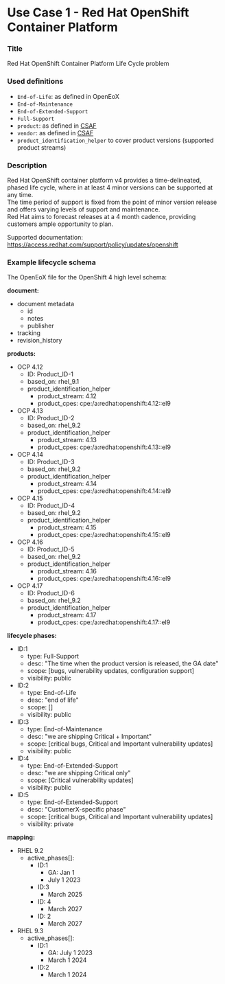 # Use Case 1 - Red Hat OpenShift Container Platform

### Title

Red Hat OpenShift Container Platform Life Cycle problem

### Used definitions

- `End-of-Life`: as defined in OpenEoX
- `End-of-Maintenance`
- `End-of-Extended-Support`
- `Full-Support`
- `product`: as defined in [CSAF](https://docs.oasis-open.org/csaf/csaf/v2.0/os/csaf-v2.0-os.html#12-terminology)
- `vendor`: as defined in [CSAF](https://docs.oasis-open.org/csaf/csaf/v2.0/os/csaf-v2.0-os.html#12-terminology)
- `product_identification_helper` to cover product versions (supported product streams)

### Description

Red Hat OpenShift container platform v4 provides a time-delineated, phased life cycle, where in at least 4 minor versions can be supported at any time.  
The time period of support is fixed from the point of minor version release and offers varying levels of support and maintenance.  
Red Hat aims to forecast releases at a 4 month cadence, providing customers ample opportunity to plan.

Supported documentation:  
https://access.redhat.com/support/policy/updates/openshift

### Example lifecycle schema

The OpenEoX file for the OpenShift 4 high level schema:  

**document:**
- document metadata
  - id
  - notes
  - publisher
- tracking
- revision_history

**products:**
- OCP 4.12
  - ID: Product_ID-1
  - based_on: rhel_9.1
  - product_identification_helper
    - product_stream: 4.12
    - product_cpes: cpe:/a:redhat:openshift:4.12::el9
- OCP 4.13
  - ID: Product_ID-2
  - based_on: rhel_9.2
  - product_identification_helper
    - product_stream: 4.13
    - product_cpes: cpe:/a:redhat:openshift:4.13::el9
- OCP 4.14
  - ID: Product_ID-3
  - based_on: rhel_9.2
  - product_identification_helper
    - product_stream: 4.14
    - product_cpes: cpe:/a:redhat:openshift:4.14::el9
- OCP 4.15
  - ID: Product_ID-4
  - based_on: rhel_9.2
  - product_identification_helper
    - product_stream: 4.15
    - product_cpes: cpe:/a:redhat:openshift:4.15::el9
- OCP 4.16
  - ID: Product_ID-5
  - based_on: rhel_9.2
  - product_identification_helper
    - product_stream: 4.16
    - product_cpes: cpe:/a:redhat:openshift:4.16::el9
- OCP 4.17
  - ID: Product_ID-6
  - based_on: rhel_9.2
  - product_identification_helper
    - product_stream: 4.17
    - product_cpes: cpe:/a:redhat:openshift:4.17::el9


**lifecycle phases:**
- ID:1
  - type: Full-Support
  - desc: "The time when the product version is released, the GA date"
  - scope: [bugs, vulnerability updates, configuration support]
  - visibility: public
- ID:2
  - type: End-of-Life
  - desc: "end of life"
  - scope: []
  - visibility: public
- ID:3
  - type: End-of-Maintenance
  - desc: "we are shipping Critical + Important"
  - scope: [critical bugs, Critical and Important vulnerability updates]
  - visibility: public
- ID:4
  - type: End-of-Extended-Support
  - desc: "we are shipping Critical only"
  - scope: [Critical vulnerability updates]
  - visibility: public
- ID:5
  - type: End-of-Extended-Support
  - desc: "CustomerX-specific phase"
  - scope: [critical bugs, Critical and Important vulnerability updates]
  - visibility: private

**mapping:**
- RHEL 9.2
  - active_phases[]:
    - ID:1
      - GA: Jan 1
      - July 1 2023
    - ID:3
      - March 2025
    - ID: 4
      - March 2027
    - ID: 2
      - March 2027
- RHEL 9.3
  - active_phases[]:
    - ID:1
      - GA: July 1 2023
      - March 1 2024
    - ID:2
      - March 1 2024
